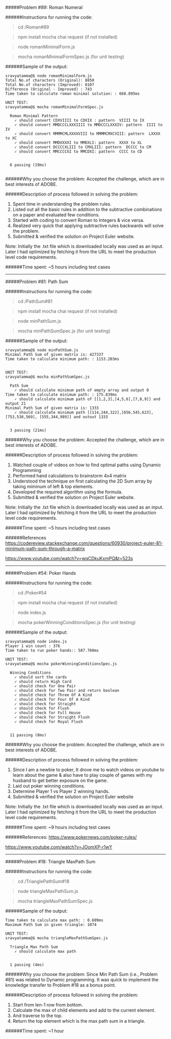 #####Problem #89:  Roman Numeral

######Instructions for running the code:

> cd /Roman#89

> npm install mocha chai request (if not installed)

> node romanMinimalForm.js 

> mocha romanMinimalFormSpec.js (for unit testing)



######Sample of the output:
```   
sravyatamma@$ node romanMinimalForm.js
Total No.of characters (Original): 8850
Total No.of characters (Improved): 8107
Difference (Original - Improved) : 743
Time taken to calculate roman minimal solution: : 668.895ms

UNIT TEST:
sravyatamma@$ mocha romanMinimalFormSpec.js 

  Roman Minimal Pattern
    ✓ should convert CDXVIIII to CDXIX : pattern  VIIII to IX
    ✓ should convert MMDCCCLXXXIIII to MMDCCCLXXXIV: pattern  IIII to IV
    ✓ should convert MMMMCMLXXXXVIII to MMMMCMXCVIII: pattern  LXXXX to XC
    ✓ should convert MMDXXXXI to MMDXLI: pattern  XXXX to XL
    ✓ should convert DCCCCXLIII to CMXLIII: pattern  DCCCC to CM
    ✓ should convert MMCCCCXI to MMCDXI: pattern  CCCC to CD


  6 passing (19ms)


```

######Why you choose the problem:
Accepted the challenge, which are in best interests of ADOBE.


######Description of process followed in solving the problem:
 1. Spent time in understanding the problem rules.
 2. Listed out all the basic rules in addition to the subtractive combinations on a paper and evaluated few conditions.
 3. Started with coding to convert Roman to Integers & vice versa.
 4. Realized very quick that applying subtractive rules backwards will solve the problem.
 5. Submitted & verified the solution on Project Euler website.

Note: Initially the .txt file which is downloaded locally was used as an input. Later I had optimized by fetching 
it from the URL to meet the production level code requirements.

######Time spent: ~5 hours including test cases

---


#####Problem #81:  Path Sum

######Instructions for running the code:

> cd /PathSum#81 

> npm install mocha chai request (if not installed)

> node minPathSum.js 

> mocha minPathSumSpec.js (for unit testing)



######Sample of the output:
```   
sravyatamma@$ node minPathSum.js 
Minimal Path Sum of given matrix is: 427337
Time taken to calculate minimum path: : 1153.203ms


UNIT TEST:
sravyatamma@$ mocha minPathSumSpec.js 

  Path Sum
    ✓ should calculate minimum path of empty array and output 0
Time taken to calculate minimum path: : 175.839ms
    ✓ should calculate minimum path of [[1,2,3],[4,5,6],[7,8,9]] and output 21
Minimal Path Sum of given matrix is: 1333
    ✓ should calculate minimum path [[114,244,322],[656,545,623],[753,538,569], [555,344,989]] and outout 1333


  3 passing (21ms)

```

######Why you choose the problem:
Accepted the challenge, which are in best interests of ADOBE.


######Description of process followed in solving the problem:
 1. Watched couple of videos on how to find optimal paths using Dynamic Programming
 2. Performed hand calculations to brainstorm 4x4 matrix
 3. Understood the technique on first calculating the 2D Sum array by taking miminum of left & top elements.
 4. Developed the required algorithm using the formula.
 5. Submitted & verified the solution on Project Euler website.

Note: Initially the .txt file which is downloaded locally was used as an input. Later I had optimized by fetching 
it from the URL to meet the production level code requirements.

######Time spent: ~5 hours including test cases

######References
https://codereview.stackexchange.com/questions/60930/project-euler-81-minimum-path-sum-through-a-matrix

https://www.youtube.com/watch?v=wqCDkuKxmPQ&t=523s

---


#####Problem #54:  Poker Hands

######Instructions for running the code:

> cd /Poker#54 

> npm install mocha chai request (if not installed)

> node index.js

> mocha pokerWinningConditionsSpec.js (for unit testing)


######Sample of the output:
```   
sravyatamma@$ node index.js 
Player 1 win count : 376
Time taken to run poker hands:: 587.760ms

UNIT TEST:
sravyatamma@$ mocha pokerWinningConditionsSpec.js 

  Winning Conditions
    ✓ should sort the cards
    ✓ should return High Card
    ✓ should check for One Pair
    ✓ should check for Two Pair and return boolean
    ✓ should check for Three Of A Kind
    ✓ should check for Four Of A Kind
    ✓ should check for Straight
    ✓ should check for Flush
    ✓ should check for Full House
    ✓ should check for Straight Flush
    ✓ should check for Royal Flush


  11 passing (8ms)

```

######Why you choose the problem:
Accepted the challenge, which are in best interests of ADOBE.


######Description of process followed in solving the problem:
 1. Since I am a newbie to poker, It drove me to watch videos on youtube to learn about the game & also have to play 
 couple of games with my husband to get better exposure on the game.
 2. Laid out poker winning conditions.
 3. Determine Player 1 vs Player 2 winning hands.
 4. Submitted & verified the solution on Project Euler website

Note: Initially the .txt file which is downloaded locally was used as an input. Later I had optimized by fetching 
it from the URL to meet the production level code requirements.

######Time spent: ~9 hours including test cases

######References: 
https://www.pokernews.com/poker-rules/

https://www.youtube.com/watch?v=JOomXP-r1wY

---

#####Problem #18:  Triangle MaxPath Sum

######Instructions for running the code:

> cd /TrianglePathSum#18 

> node triangleMaxPathSum.js

> mocha triangleMaxPathSumSpec.js


######Sample of the output:
```   
Time taken to calculate max path: : 0.609ms
Maximum Path Sum in given triangle: 1074

UNIT TEST:
sravyatamma@$ mocha triangleMaxPathSumSpec.js 

  Triangle Max Path Sum
    ✓ should calculate max path


  1 passing (4ms)

```

######Why you choose the problem:
Since Min Path Sum (i.e., Problem #81) was related to Dynamic programming. 
It was quick to implement the knowledge transfer to Problem #18 as a bonus point.


######Description of process followed in solving the problem:
 1. Start from len-1 row from bottom.
 2. Calculate the max of child elements and add to the current element.
 3. And traverse to the top.
 4. Return the top element which is the max path sum in a triangle.

######Time spent: ~1 hour
